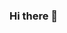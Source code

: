### Hi there 👋

<!--
**saranborra/saranborra** is a ✨ _special_ ✨ repository because its `README.md` (this file) appears on your GitHub profile.

Here are some ideas to get you started:

🔭 I’m currently working on Machine Learning Models
🌱 I’m currently learning Deep Learning and Cloud Technologies
📫 How to reach me: saranborra2@gmail.com
-->
